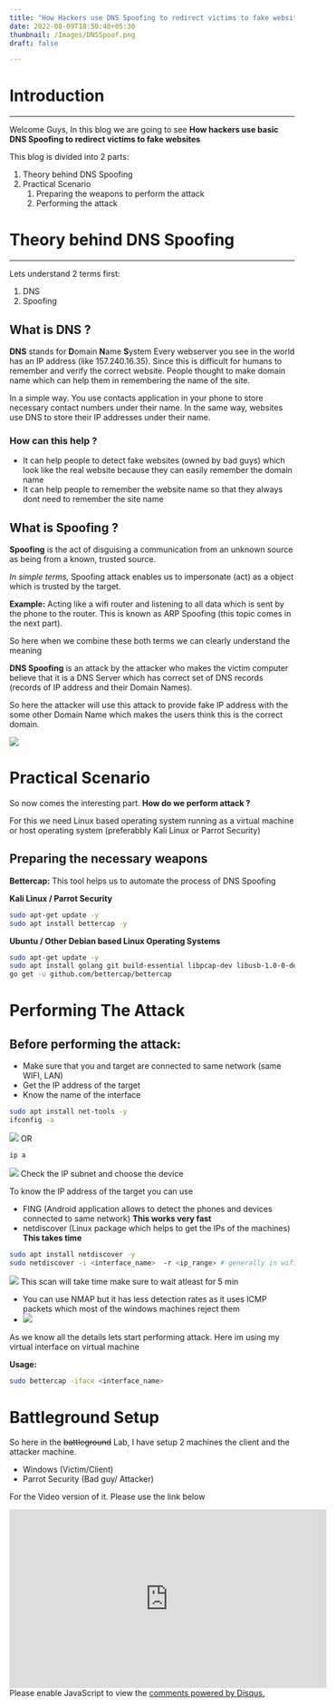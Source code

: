 ```yaml
---
title: "How Hackers use DNS Spoofing to redirect victims to fake websites"
date: 2022-08-09T18:50:40+05:30
thumbnail: /Images/DNSSpoof.png
draft: false

---
```

# Introduction
____________________________________________________________________

Welcome Guys, 
In this blog we are going to see **How hackers use basic DNS Spoofing to redirect victims to fake websites**

This blog is divided into 2 parts:

1) Theory behind DNS Spoofing
2) Practical Scenario
	1) Preparing the weapons to perform the attack
	3) Performing the attack


# Theory behind DNS Spoofing
___________________________________________________

Lets understand 2 terms first:
1) DNS
2) Spoofing

## What is DNS ?
**DNS** stands for **D**omain **N**ame **S**ystem
Every webserver you see in the world has an IP address (like 157.240.16.35). Since this is difficult for humans to remember and verify the correct website. People thought to make domain name which can help them in remembering the name of the site. 

In a simple way. You use contacts application in your phone to store necessary contact numbers under their name. In the same way, websites use DNS to store their IP addresses under their name.

### How can this help ?

- It can help people to detect fake websites (owned by bad guys) which look like the real website because they can easily remember the domain name
- It can help people to remember the website name so that they always dont need to remember the site name 



##  What is Spoofing ?
**Spoofing** is the act of disguising a communication from an unknown source as being from a known, trusted source.

*In simple terms,* Spoofing attack enables us to impersonate (act) as a object which is trusted by the target. 

**Example:** Acting like a wifi router and listening to all data which is sent by the phone to the router. This is known as ARP Spoofing (this topic comes in the next part).

So here when we combine these both terms we can clearly understand the meaning


**DNS Spoofing** is an attack by the attacker who makes the victim computer believe that it is a DNS Server which has correct set of DNS records (records of IP address and their Domain Names). 

So here the attacker will use this attack to provide fake IP address with the some other Domain Name which makes the users  think this is the correct domain.

![](/Images/DNSSpoofing.png)

# Practical Scenario
 So now comes the interesting part. **How do we perform attack ?**
 
For this we need Linux based operating system running as a virtual machine or host operating system (preferabbly Kali Linux or Parrot Security)

## Preparing  the necessary weapons

**Bettercap:**
This tool helps us to automate the process of DNS Spoofing

**Kali Linux / Parrot Security**
```bash
sudo apt-get update -y
sudo apt install bettercap -y
```

**Ubuntu / Other Debian based Linux Operating Systems**

```bash
sudo apt-get update -y
sudo apt install golang git build-essential libpcap-dev libusb-1.0-0-dev libnetfilter-queue-dev -y
go get -u github.com/bettercap/bettercap
```


# Performing The Attack
## Before performing the attack:
- Make sure that you and target are connected to same network (same WIFI, LAN)
- Get the IP address of  the target
- Know the name of the interface
```bash
sudo apt install net-tools -y
ifconfig -a
```
![](/Images/ifconfig.png)
OR
```bash
ip a
```
![](/Images/ipa.png)
Check the IP subnet and choose the device

To know the IP address of the target you can use
- FING (Android application allows  to detect the phones and devices connected to same network) **This works very fast**
- netdiscover (Linux package which helps to get the IPs of the machines) **This takes time**
```bash
sudo apt install netdiscover -y
sudo netdiscover -i <interface_name>  -r <ip_range> # generally in wifis the range is 192.168.0.1/24
```
![](/Images/netdiscover.png)
This scan  will take time make sure to wait atleast for 5 min
- You can use NMAP but it has less detection rates as it uses ICMP packets which most of the windows machines reject them 
- ![](/Images/nmap.png)

As we know all the details lets start performing attack. Here im using my virtual interface on virtual machine

**Usage:**
```bash
sudo bettercap -iface <interface_name> 

```

# Battleground Setup
So here in the ~~battleground~~ Lab, I have setup 2 machines the client and the attacker machine.
- Windows (Victim/Client)
- Parrot Security (Bad guy/ Attacker)

For the Video version of it. Please use the link below

<iframe width="560" height="315" src="https://www.youtube.com/embed/cFHySTVRkkI" title="YouTube video player" frameborder="0" allow="accelerometer; autoplay; clipboard-write; encrypted-media; gyroscope; picture-in-picture; web-share" allowfullscreen></iframe>
<div id="disqus_thread"></div>
<script>
    /**
    *  RECOMMENDED CONFIGURATION VARIABLES: EDIT AND UNCOMMENT THE SECTION BELOW TO INSERT DYNAMIC VALUES FROM YOUR PLATFORM OR CMS.
    *  LEARN WHY DEFINING THESE VARIABLES IS IMPORTANT: https://disqus.com/admin/universalcode/#configuration-variables    */
    /*
    var disqus_config = function () {
    this.page.url = PAGE_URL;  // Replace PAGE_URL with your page's canonical URL variable
    this.page.identifier = PAGE_IDENTIFIER; // Replace PAGE_IDENTIFIER with your page's unique identifier variable
    };
    */
    (function() { // DON'T EDIT BELOW THIS LINE
    var d = document, s = d.createElement('script');
    s.src = 'https://lalithkumar010-com.disqus.com/embed.js';
    s.setAttribute('data-timestamp', +new Date());
    (d.head || d.body).appendChild(s);
    })();
</script>
<noscript>Please enable JavaScript to view the <a href="https://disqus.com/?ref_noscript">comments powered by Disqus.</a></noscript>

